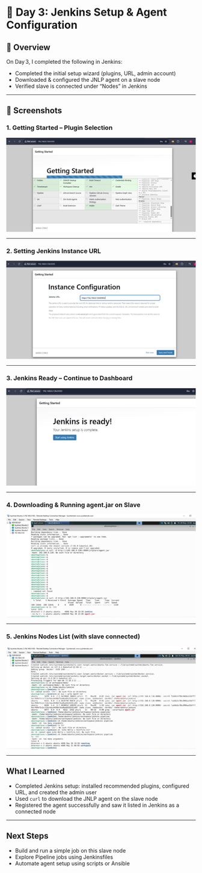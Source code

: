 # 🧪 Day 3: Jenkins Setup & Agent Configuration

## 📌 Overview
On Day 3, I completed the following in Jenkins:
- Completed the initial setup wizard (plugins, URL, admin account)
- Downloaded & configured the JNLP agent on a slave node
- Verified slave is connected under “Nodes” in Jenkins

---

## 📸 Screenshots

### 1. Getting Started – Plugin Selection  
![Screenshot 1](./day3%203rd.JPG)

---

### 2. Setting Jenkins Instance URL  
![Screenshot 2](./day3%204th.JPG)

---

### 3. Jenkins Ready – Continue to Dashboard  
![Screenshot 3](./day3%205th.JPG)

---

### 4. Downloading & Running agent.jar on Slave  
![Screenshot 4](./day3%206th.JPG)

---

### 5. Jenkins Nodes List (with slave connected)  
![Screenshot 5](./day3%209.JPG)

---

##  What I Learned
- Completed Jenkins setup: installed recommended plugins, configured URL, and created the admin user  
- Used `curl` to download the JNLP agent on the slave node  
- Registered the agent successfully and saw it listed in Jenkins as a connected node  

---

##  Next Steps
- Build and run a simple job on this slave node  
- Explore Pipeline jobs using Jenkinsfiles  
- Automate agent setup using scripts or Ansible
